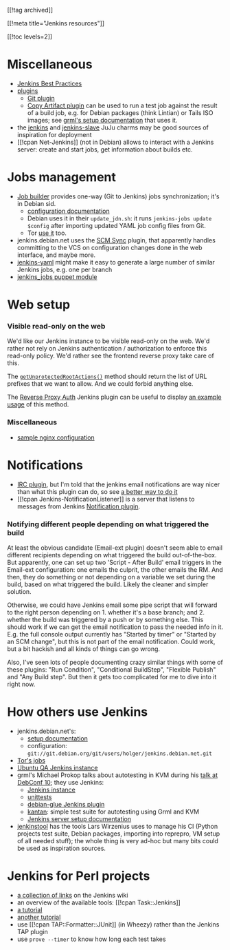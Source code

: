 [[!tag archived]]

[[!meta title="Jenkins resources"]]

[[!toc levels=2]]

Miscellaneous
=============

- [Jenkins Best
  Practices](https://wiki.jenkins-ci.org/display/JENKINS/Jenkins+Best+Practices)
- [plugins](https://wiki.jenkins-ci.org/display/JENKINS/Plugins)
  * [Git plugin](https://wiki.jenkins-ci.org/display/JENKINS/Git+Plugin)
  * [Copy Artifact
    plugin](https://wiki.jenkins-ci.org/display/JENKINS/Copy+Artifact+Plugin)
    can be used to run a test job against the result of a build job,
    e.g. for Debian packages (think Lintian) or Tails ISO images; see
    [grml's setup
    documentation](http://jenkins-debian-glue.org/getting_started/manual/)
    that uses it.
- the [jenkins](http://jujucharms.com/charms/precise/jenkins) and
  [jenkins-slave](http://jujucharms.com/charms/precise/jenkins-slave)
  JuJu charms may be good sources of inspiration for deployment
- [[!cpan Net-Jenkins]] (not in Debian) allows to interact with
  a Jenkins server: create and start jobs, get information about
  builds etc.

Jobs management
===============

- [Job builder](http://ci.openstack.org/jenkins-job-builder/) provides
  one-way (Git to Jenkins) jobs synchronization; it's in Debian sid.
  * [configuration documentation](http://ci.openstack.org/jenkins-job-builder/configuration.html)
  * Debian uses it in their `update_jdn.sh`: it runs `jenkins-jobs
    update $config` after importing updated YAML job config files
    from Git.
  * Tor [use
    it](https://gitweb.torproject.org/project/jenkins/jobs.git/tree) too.
- jenkins.debian.net uses the [SCM
  Sync](https://wiki.jenkins-ci.org/display/JENKINS/SCM+Sync+configuration+plugin)
  plugin, that apparently handles committing to the VCS on
  configuration changes done in the web interface, and maybe more.
- [jenkins-yaml](https://github.com/varnish/jenkins-yaml) might make
  it easy to generate a large number of similar Jenkins jobs, e.g.
  one per branch
- [jenkins_jobs puppet module](http://tradeshift.com/blog/tstech-managing-jenkins-job-configurations-by-puppet/)

Web setup
=========

### Visible read-only on the web

We'd like our Jenkins instance to be visible read-only on the web.
We'd rather not rely on Jenkins authentication / authorization to
enforce this read-only policy. We'd rather see the frontend reverse
proxy take care of this.

The
[`getUnprotectedRootActions()`](http://javadoc.jenkins-ci.org/jenkins/model/Jenkins.html#getUnprotectedRootActions())
method should return the list of URL prefixes that we want to allow.
And we could forbid anything else.

The [Reverse Proxy
Auth](https://wiki.jenkins-ci.org/display/JENKINS/Reverse+Proxy+Auth+Plugin)
Jenkins plugin can be useful to display [an example
usage](https://github.com/jenkinsci/reverse-proxy-auth-plugin/commit/72567a974960be2363107614ba3f705ec6e9b695)
of this method.

### Miscellaneous

- [sample nginx configuration](https://wiki.jenkins-ci.org/display/JENKINS/Installing+Jenkins+on+Ubuntu)

Notifications
=============

- [IRC plugin](https://wiki.jenkins-ci.org/display/JENKINS/IRC+Plugin),
  but I'm told that the jenkins email notifications are way nicer
  than what this plugin can do, so see [a better way to do
  it](http://jenkins.debian.net/userContent/setup.html#_installing_kgb_client)
- [[!cpan Jenkins-NotificationListener]] is a server that listens to
  messages from Jenkins [Notification
  plugin](https://wiki.jenkins-ci.org/display/JENKINS/Notification+Plugin).

### Notifying different people depending on what triggered the build

At least the obvious candidate (Email-ext plugin) doesn't seem able to
email different recipients depending on what triggered the build
out-of-the-box. But apparently, one can set up two 'Script - After
Build' email triggers in the Email-ext configuration: one emails the
culprit, the other emails the RM. And then, they do something or not
depending on a variable we set during the build, based on what
triggered the build. Likely the cleaner and simpler solution.

Otherwise, we could have Jenkins email some pipe script that will
forward to the right person depending on 1. whether it's a base
branch; and 2. whether the build was triggered by a push or by
something else. This should work if we can get the email notification
to pass the needed info in it. E.g. the full console output currently
has "Started by timer" or "Started by an SCM change", but this is not
part of the email notification. Could work, but a bit hackish and all
kinds of things can go wrong.

Also, I've seen lots of people documenting crazy similar things with
some of these plugins: "Run Condition", "Conditional BuildStep",
"Flexible Publish" and "Any Build step". But then it gets too
complicated for me to dive into it right now.

How others use Jenkins
======================

-  jenkins.debian.net's:
   * [setup documentation](http://jenkins.debian.net/userContent/setup.html)
   * configuration: `git://git.debian.org/git/users/holger/jenkins.debian.net.git`
- [Tor's jobs](https://gitweb.torproject.org/project/jenkins/jobs.git/blob/HEAD:/jobs.yaml)
- [Ubuntu QA Jenkins instance](https://jenkins.qa.ubuntu.com/)
- grml's Michael Prokop talks about autotesting in KVM during his
  [talk at DebConf
  10](http://penta.debconf.org/dc10_schedule/events/547.en.html);
  they use Jenkins:
  * [Jenkins instance](http://jenkins.grml.org/)
  * [unittests](https://github.com/grml/grml-unittests)
  * [debian-glue Jenkins plugin](https://github.com/mika/jenkins-debian-glue)
  * [kantan](https://github.com/mika/kantan): simple test suite for
    autotesting using Grml and KVM
  * [Jenkins server setup documentation](https://github.com/grml/grml-server-setup/blob/master/jenkins.asciidoc)
- [jenkinstool](http://git.gitano.org.uk/personal/liw/jenkinstool.git/)
  has the tools Lars Wirzenius uses to manage his CI (Python projects
  test suite, Debian packages, importing into reprepro, VM setup of
  all needed stuff); the whole thing is very ad-hoc but many bits
  could be used as inspiration sources.

Jenkins for Perl projects
=========================

* [a collection of links](https://wiki.jenkins-ci.org/display/JENKINS/Perl+Projects)
  on the Jenkins wiki
* an overview of the available tools: [[!cpan Task::Jenkins]]
* [a tutorial](https://logiclab.jira.com/wiki/display/OPEN/Continuous+Integration)
* [another tutorial](http://alexandre-masselot.blogspot.com/2011/12/perl-hudson-continuous-testing.html)
* use [[!cpan TAP::Formatter::JUnit]] (in Wheezy) rather than the Jenkins TAP plugin
* use `prove --timer` to know how long each test takes

